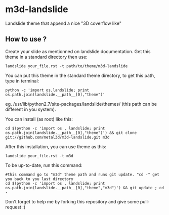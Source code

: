 m3d-landslide
=============

Landslide theme that append a nice "3D coverflow like"


How to use ?
------------

Create your slide as mentionned on landslide documentation.
Get this theme in a standard directory then use:

    landslide your_file.rst -t path/to/theme/m3d-landslide

You can put this theme in the standard theme directory, to get this path, type in terminal:

    python -c 'import os,landslide; print os.path.join(landslide.__path__[0],"theme")'

eg. /usr/lib/python2.7/site-packages/landslide/themes/ (this path can be different in you system). 

You can install (as root) like this:

    cd $(python -c 'import os , landslide; print os.path.join(landslide.__path__[0],"theme")') && git clone git://github.com/metal3d/m3d-landslide.git m3d

After this installation, you can use theme as this:

    landslide your_file.rst -t m3d

To be up-to-date, run this command:

    #this command go to "m3d" theme path and runs git update. "cd -" get you back to you last directory
    cd $(python -c 'import os , landslide; print os.path.join(landslide.__path__[0],"theme","m3d")') && git update ; cd -

Don't forget to help me by forking this repository and give some pull-request :)


